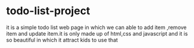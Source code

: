 # todo-list-project
it is a simple todo list web page in which we can able to add item ,remove item and update item.it is only made up of html,css and javascript and it is so beautiful in which it attract kids to use that
